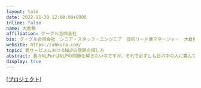 ```yaml
---
layout: talk
date: 2022-11-30 12:00:00+0900
inline: false
name: 大倉務
affiliation: グーグル合同会社
bio: グーグル合同会社　シニア・スタッフ・エンジニア　技術リード兼マネージャー　大倉務
website: https://ohkura.com/
topic: 実サービスにおけるNLPの問題の探し方
abstract: 我々NLPerはNLPの問題を解きたいのですが、それで必ずしも世の中の人に喜んでもらえる(お金がもらえる)とは限りません。実際のプロジェクトを題材にしながら、解くべきNLPの問題の見つけ方についてお話しさせていただきたいと思います。
display: true
---
```


 [[プロジェクト]](https://blog.google/products/search/reintroduction-googles-featured-snippets/)
